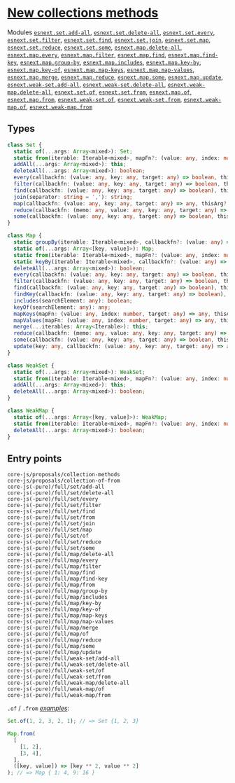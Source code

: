 # [New collections methods](https://github.com/tc39/proposal-collection-methods)

Modules [`esnext.set.add-all`](/packages/core-js/modules/esnext.set.add-all.js), [`esnext.set.delete-all`](/packages/core-js/modules/esnext.set.delete-all.js), [`esnext.set.every`](/packages/core-js/modules/esnext.set.every.js), [`esnext.set.filter`](/packages/core-js/modules/esnext.set.filter.js),
[`esnext.set.find`](/packages/core-js/modules/esnext.set.find.js), [`esnext.set.join`](/packages/core-js/modules/esnext.set.join.js), [`esnext.set.map`](/packages/core-js/modules/esnext.set.map.js), [`esnext.set.reduce`](/packages/core-js/modules/esnext.set.reduce.js), [`esnext.set.some`](/packages/core-js/modules/esnext.set.some.js), [`esnext.map.delete-all`](/packages/core-js/modules/esnext.map.delete-all.js), [`esnext.map.every`](/packages/core-js/modules/esnext.map.every.js), [`esnext.map.filter`](/packages/core-js/modules/esnext.map.filter.js), [`esnext.map.find`](/packages/core-js/modules/esnext.map.find.js), [`esnext.map.find-key`](/packages/core-js/modules/esnext.map.find-key.js), [`esnext.map.group-by`](/packages/core-js/modules/esnext.map.group-by.js), [`esnext.map.includes`](/packages/core-js/modules/esnext.map.includes.js), [`esnext.map.key-by`](/packages/core-js/modules/esnext.map.key-by.js), [`esnext.map.key-of`](/packages/core-js/modules/esnext.map.key-of.js), [`esnext.map.map-keys`](/packages/core-js/modules/esnext.map.map-keys.js), [`esnext.map.map-values`](/packages/core-js/modules/esnext.map.map-values.js), [`esnext.map.merge`](/packages/core-js/modules/esnext.map.merge.js), [`esnext.map.reduce`](/packages/core-js/modules/esnext.map.reduce.js), [`esnext.map.some`](/packages/core-js/modules/esnext.map.some.js), [`esnext.map.update`](/packages/core-js/modules/esnext.map.update.js), [`esnext.weak-set.add-all`](/packages/core-js/modules/esnext.weak-set.add-all.js), [`esnext.weak-set.delete-all`](/packages/core-js/modules/esnext.weak-set.delete-all.js), [`esnext.weak-map.delete-all`](/packages/core-js/modules/esnext.weak-map.delete-all.js), [`esnext.set.of`](/packages/core-js/modules/esnext.set.of.js), [`esnext.set.from`](/packages/core-js/modules/esnext.set.from.js), [`esnext.map.of`](/packages/core-js/modules/esnext.map.of.js), [`esnext.map.from`](/packages/core-js/modules/esnext.map.from.js), [`esnext.weak-set.of`](/packages/core-js/modules/esnext.weak-set.of.js), [`esnext.weak-set.from`](/packages/core-js/modules/esnext.weak-set.from.js), [`esnext.weak-map.of`](/packages/core-js/modules/esnext.weak-map.of.js), [`esnext.weak-map.from`](/packages/core-js/modules/esnext.weak-map.from.js)

## Types

```ts
class Set {
  static of(...args: Array<mixed>): Set;
  static from(iterable: Iterable<mixed>, mapFn?: (value: any, index: number) => any, thisArg?: any): Set;
  addAll(...args: Array<mixed>): this;
  deleteAll(...args: Array<mixed>): boolean;
  every(callbackfn: (value: any, key: any, target: any) => boolean, thisArg?: any): boolean;
  filter(callbackfn: (value: any, key: any, target: any) => boolean, thisArg?: any): Set;
  find(callbackfn: (value: any, key: any, target: any) => boolean), thisArg?: any): any;
  join(separator: string = ','): string;
  map(callbackfn: (value: any, key: any, target: any) => any, thisArg?: any): Set;
  reduce(callbackfn: (memo: any, value: any, key: any, target: any) => any, initialValue?: any): any;
  some(callbackfn: (value: any, key: any, target: any) => boolean, thisArg?: any): boolean;
}

class Map {
  static groupBy(iterable: Iterable<mixed>, callbackfn?: (value: any) => any): Map;
  static of(...args: Array<[key, value]>): Map;
  static from(iterable: Iterable<mixed>, mapFn?: (value: any, index: number) => [key: any, value: any], thisArg?: any): Map;
  static keyBy(iterable: Iterable<mixed>, callbackfn?: (value: any) => any): Map;
  deleteAll(...args: Array<mixed>): boolean;
  every(callbackfn: (value: any, key: any, target: any) => boolean, thisArg?: any): boolean;
  filter(callbackfn: (value: any, key: any, target: any) => boolean, thisArg?: any): Map;
  find(callbackfn: (value: any, key: any, target: any) => boolean), thisArg?: any): any;
  findKey(callbackfn: (value: any, key: any, target: any) => boolean), thisArg?: any): any;
  includes(searchElement: any): boolean;
  keyOf(searchElement: any): any;
  mapKeys(mapFn: (value: any, index: number, target: any) => any, thisArg?: any): Map;
  mapValues(mapFn: (value: any, index: number, target: any) => any, thisArg?: any): Map;
  merge(...iterables: Array<Iterable>): this;
  reduce(callbackfn: (memo: any, value: any, key: any, target: any) => any, initialValue?: any): any;
  some(callbackfn: (value: any, key: any, target: any) => boolean, thisArg?: any): boolean;
  update(key: any, callbackfn: (value: any, key: any, target: any) => any, thunk?: (key: any, target: any) => any): this;
}

class WeakSet {
  static of(...args: Array<mixed>): WeakSet;
  static from(iterable: Iterable<mixed>, mapFn?: (value: any, index: number) => Object, thisArg?: any): WeakSet;
  addAll(...args: Array<mixed>): this;
  deleteAll(...args: Array<mixed>): boolean;
}

class WeakMap {
  static of(...args: Array<[key, value]>): WeakMap;
  static from(iterable: Iterable<mixed>, mapFn?: (value: any, index: number) => [key: Object, value: any], thisArg?: any): WeakMap;
  deleteAll(...args: Array<mixed>): boolean;
}
```

## Entry points



```
core-js/proposals/collection-methods
core-js/proposals/collection-of-from
core-js(-pure)/full/set/add-all
core-js(-pure)/full/set/delete-all
core-js(-pure)/full/set/every
core-js(-pure)/full/set/filter
core-js(-pure)/full/set/find
core-js(-pure)/full/set/from
core-js(-pure)/full/set/join
core-js(-pure)/full/set/map
core-js(-pure)/full/set/of
core-js(-pure)/full/set/reduce
core-js(-pure)/full/set/some
core-js(-pure)/full/map/delete-all
core-js(-pure)/full/map/every
core-js(-pure)/full/map/filter
core-js(-pure)/full/map/find
core-js(-pure)/full/map/find-key
core-js(-pure)/full/map/from
core-js(-pure)/full/map/group-by
core-js(-pure)/full/map/includes
core-js(-pure)/full/map/key-by
core-js(-pure)/full/map/key-of
core-js(-pure)/full/map/map-keys
core-js(-pure)/full/map/map-values
core-js(-pure)/full/map/merge
core-js(-pure)/full/map/of
core-js(-pure)/full/map/reduce
core-js(-pure)/full/map/some
core-js(-pure)/full/map/update
core-js(-pure)/full/weak-set/add-all
core-js(-pure)/full/weak-set/delete-all
core-js(-pure)/full/weak-set/of
core-js(-pure)/full/weak-set/from
core-js(-pure)/full/weak-map/delete-all
core-js(-pure)/full/weak-map/of
core-js(-pure)/full/weak-map/from
```

`.of` / `.from` [_examples_](https://goo.gl/mSC7eU):

```js
Set.of(1, 2, 3, 2, 1); // => Set {1, 2, 3}

Map.from(
  [
    [1, 2],
    [3, 4],
  ],
  ([key, value]) => [key ** 2, value ** 2]
); // => Map { 1: 4, 9: 16 }
```
